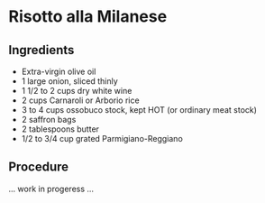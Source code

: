 # Risotto alla Milanese

## Ingredients

 * Extra-virgin olive oil
 * 1 large onion, sliced thinly
 * 1 1/2 to 2 cups dry white wine
 * 2 cups Carnaroli or Arborio rice
 * 3 to 4 cups ossobuco stock, kept HOT (or ordinary meat stock) 
 * 2 saffron bags
 * 2 tablespoons butter
 * 1/2 to 3/4 cup grated Parmigiano-Reggiano

## Procedure
... work in progeress ...
